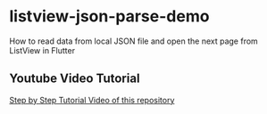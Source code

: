 # listview-json-parse-demo
 How to read data from local JSON file and open the next page from ListView in Flutter

  
## Youtube Video Tutorial

[Step by Step Tutorial Video of this repository](https://youtu.be/Vll8ARb05qY)
